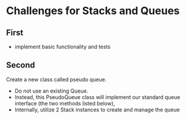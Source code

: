 # Challenges for Stacks and Queues

## First
- implement basic functionality and tests

## Second 
Create a new class called pseudo queue.
- Do not use an existing Queue.
- Instead, this PseudoQueue class will implement our standard queue interface (the two methods listed below),
- Internally, utilize 2 Stack instances to create and manage the queue
